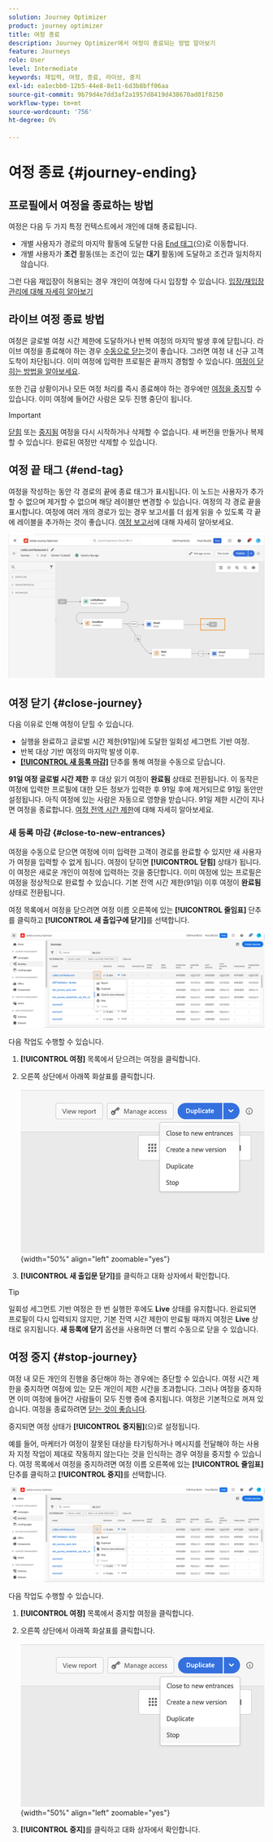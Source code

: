 ```yaml
---
solution: Journey Optimizer
product: journey optimizer
title: 여정 종료
description: Journey Optimizer에서 여정이 종료되는 방법 알아보기
feature: Journeys
role: User
level: Intermediate
keywords: 재입력, 여정, 종료, 라이브, 중지
exl-id: ea1ecbb0-12b5-44e8-8e11-6d3b8bff06aa
source-git-commit: 9b79d4e7dd3af2a1957d8419d438670ad01f8250
workflow-type: tm+mt
source-wordcount: '756'
ht-degree: 0%

---
```


# 여정 종료 {#journey-ending}

## 프로필에서 여정을 종료하는 방법

여정은 다음 두 가지 특정 컨텍스트에서 개인에 대해 종료됩니다.

* 개별 사용자가 경로의 마지막 활동에 도달한 다음 [End 태그](#end-tag)(으)로 이동합니다.
* 개별 사용자가 **조건** 활동(또는 조건이 있는 **대기** 활동)에 도달하고 조건과 일치하지 않습니다.

그런 다음 재입장이 허용되는 경우 개인이 여정에 다시 입장할 수 있습니다. [입장/재입장 관리에 대해 자세히 알아보기](../building-journeys/journey-properties.md#entrance)

## 라이브 여정 종료 방법

여정은 글로벌 여정 시간 제한에 도달하거나 반복 여정의 마지막 발생 후에 닫힙니다. 라이브 여정을 종료해야 하는 경우 [수동으로 닫는](#close-to-new-entrances)것이 좋습니다. 그러면 여정 내 신규 고객 도착이 차단됩니다. 이미 여정에 입력한 프로필은 끝까지 경험할 수 있습니다. [여정이 닫히는 방법을 알아보세요](#close-journey).

또한 긴급 상황이거나 모든 여정 처리를 즉시 종료해야 하는 경우에만 [여정을 중지](#stop-journey)할 수 있습니다. 이미 여정에 들어간 사람은 모두 진행 중단이 됩니다.

>[!IMPORTANT]
>
>[닫힘](#close-journey) 또는 [중지됨](#stop-journey) 여정을 다시 시작하거나 삭제할 수 없습니다. 새 버전을 만들거나 복제할 수 있습니다. 완료된 여정만 삭제할 수 있습니다.

## 여정 끝 태그 {#end-tag}

여정을 작성하는 동안 각 경로의 끝에 종료 태그가 표시됩니다. 이 노드는 사용자가 추가할 수 없으며 제거할 수 없으며 해당 레이블만 변경할 수 있습니다. 여정의 각 경로 끝을 표시합니다. 여정에 여러 개의 경로가 있는 경우 보고서를 더 쉽게 읽을 수 있도록 각 끝에 레이블을 추가하는 것이 좋습니다. [여정 보고서](../reports/live-report.md)에 대해 자세히 알아보세요.

![](assets/journey-end.png)

## 여정 닫기 {#close-journey}

다음 이유로 인해 여정이 닫힐 수 있습니다.

* 실행을 완료하고 글로벌 시간 제한(91일)에 도달한 일회성 세그먼트 기반 여정.
* 반복 대상 기반 여정의 마지막 발생 이후.
* [**[!UICONTROL 새 등록 마감]**](#close-to-new-entrances) 단추를 통해 여정을 수동으로 닫습니다.

**91일 여정 글로벌 시간 제한** 후 대상 읽기 여정이 **완료됨** 상태로 전환됩니다. 이 동작은 여정에 입력한 프로필에 대한 모든 정보가 입력한 후 91일 후에 제거되므로 91일 동안만 설정됩니다. 아직 여정에 있는 사람은 자동으로 영향을 받습니다. 91일 제한 시간이 지나면 여정을 종료합니다.  [여정 전역 시간 제한](../building-journeys/journey-properties.md#global_timeout)에 대해 자세히 알아보세요.

### 새 등록 마감 {#close-to-new-entrances}

여정을 수동으로 닫으면 여정에 이미 입력한 고객이 경로를 완료할 수 있지만 새 사용자가 여정을 입력할 수 없게 됩니다. 여정이 닫히면 **[!UICONTROL 닫힘]** 상태가 됩니다. 이 여정은 새로운 개인이 여정에 입력하는 것을 중단합니다. 이미 여정에 있는 프로필은 여정을 정상적으로 완료할 수 있습니다. 기본 전역 시간 제한(91일) 이후 여정이 **완료됨** 상태로 전환됩니다.

여정 목록에서 여정을 닫으려면 여정 이름 오른쪽에 있는 **[!UICONTROL 줄임표]** 단추를 클릭하고 **[!UICONTROL 새 출입구에 닫기]**&#x200B;를 선택합니다.

![](assets/journey-finish-quick-action.png)

다음 작업도 수행할 수 있습니다.

1. **[!UICONTROL 여정]** 목록에서 닫으려는 여정을 클릭합니다.
1. 오른쪽 상단에서 아래쪽 화살표를 클릭합니다.

   ![](assets/finish_drop_down_list.png){width="50%" align="left" zoomable="yes"}

1. **[!UICONTROL 새 출입문 닫기]**&#x200B;를 클릭하고 대화 상자에서 확인합니다.

>[!TIP]
>
>일회성 세그먼트 기반 여정은 한 번 실행한 후에도 **Live** 상태를 유지합니다. 완료되면 프로필이 다시 입력되지 않지만, 기본 전역 시간 제한이 만료될 때까지 여정은 **Live** 상태로 유지됩니다. **새 등록에 닫기** 옵션을 사용하면 더 빨리 수동으로 닫을 수 있습니다.


## 여정 중지 {#stop-journey}

여정 내 모든 개인의 진행을 중단해야 하는 경우에는 중단할 수 있습니다. 여정 시간 제한을 중지하면 여정에 있는 모든 개인이 제한 시간을 초과합니다. 그러나 여정을 중지하면 이미 여정에 들어간 사람들이 모두 진행 중에 중지됩니다. 여정은 기본적으로 꺼져 있습니다. 여정을 종료하려면 [닫는 것이 좋습니다](#close-journey).

중지되면 여정 상태가 **[!UICONTROL 중지됨]**(으)로 설정됩니다.

예를 들어, 마케터가 여정이 잘못된 대상을 타기팅하거나 메시지를 전달해야 하는 사용자 지정 작업이 제대로 작동하지 않는다는 것을 인식하는 경우 여정을 중지할 수 있습니다. 여정 목록에서 여정을 중지하려면 여정 이름 오른쪽에 있는 **[!UICONTROL 줄임표]** 단추를 클릭하고 **[!UICONTROL 중지]**&#x200B;를 선택합니다.

![](assets/journey-finish-quick-action.png)

다음 작업도 수행할 수 있습니다.

1. **[!UICONTROL 여정]** 목록에서 중지할 여정을 클릭합니다.
1. 오른쪽 상단에서 아래쪽 화살표를 클릭합니다.

   ![](assets/finish_drop_down_list2.png){width="50%" align="left" zoomable="yes"}

1. **[!UICONTROL 중지]**&#x200B;를 클릭하고 대화 상자에서 확인합니다.
